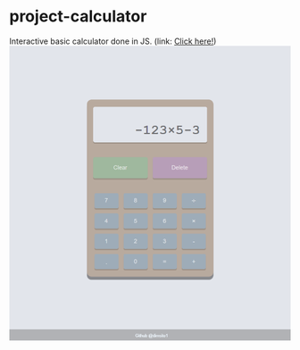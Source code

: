 # project-calculator

Interactive basic calculator done in JS. (link: [Click here!](https://dimsito1.github.io/project-calculator/))
![calc-image](screenshot-calc.png)